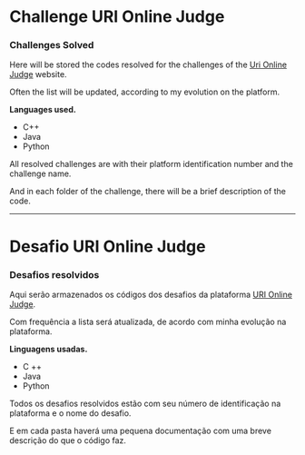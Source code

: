 # Challenge URI Online Judge
### Challenges Solved

Here will be stored the codes resolved for the challenges of the [Uri Online Judge](https://www.urionlinejudge.com.br/) website.

Often the list will be updated, according to my evolution on the platform.

**Languages ​​used.**

- C++
- Java
- Python

All resolved challenges are with their platform identification number and the challenge name.

And in each folder of the challenge, there will be a brief description of the code.
___

# Desafio URI Online Judge 
### Desafios resolvidos

Aqui serão armazenados os códigos dos desafios da plataforma [URI Online Judge](https://www.urionlinejudge.com.br/).

Com frequência a lista será atualizada, de acordo com minha evolução na plataforma.

**Linguagens usadas.**

- C ++
- Java
- Python

Todos os desafios resolvidos estão com seu número de identificação na plataforma e o nome do desafio.

E em cada pasta haverá uma pequena documentação com uma breve descrição do que o código faz.
